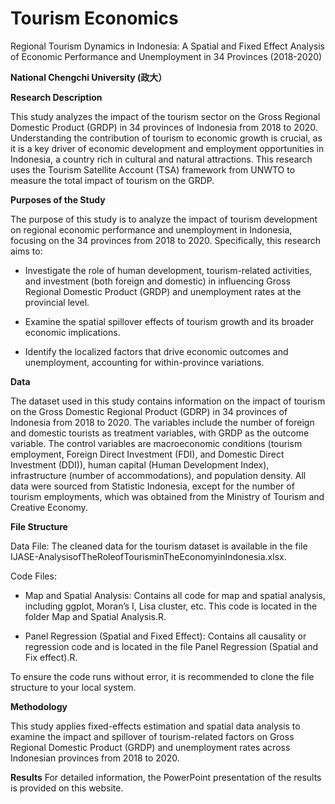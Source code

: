 # Tourism Economics
Regional Tourism Dynamics in Indonesia: A Spatial and Fixed Effect Analysis of Economic Performance and Unemployment in 34 Provinces (2018-2020)

**National Chengchi University (政大）**


**Research Description**

This study analyzes the impact of the tourism sector on the Gross Regional Domestic Product (GRDP) in 34 provinces of Indonesia from 2018 to 2020. Understanding the contribution of tourism to economic growth is crucial, as it is a key driver of economic development and employment opportunities in Indonesia, a country rich in cultural and natural attractions. This research uses the Tourism Satellite Account (TSA) framework from UNWTO to measure the total impact of tourism on the GRDP.

**Purposes of the Study**

The purpose of this study is to analyze the impact of tourism development on regional economic performance and unemployment in Indonesia, focusing on the 34 provinces from 2018 to 2020. Specifically, this research aims to:

- Investigate the role of human development, tourism-related activities, and investment (both foreign and domestic) in influencing Gross Regional Domestic Product (GRDP) and unemployment rates at the provincial level.

- Examine the spatial spillover effects of tourism growth and its broader economic implications.

- Identify the localized factors that drive economic outcomes and unemployment, accounting for within-province variations.



**Data**

The dataset used in this study contains information on the impact of tourism on the Gross Domestic Regional Product (GDRP) in 34 provinces of Indonesia from 2018 to 2020. The variables include the number of foreign and domestic tourists as treatment variables, with GRDP as the outcome variable. The control variables are macroeconomic conditions (tourism employment, Foreign Direct Investment (FDI), and Domestic Direct Investment (DDI)), human capital (Human Development Index), infrastructure (number of accommodations), and population density. All data were sourced from Statistic Indonesia, except for the number of tourism employments, which was obtained from the Ministry of Tourism and Creative Economy.

**File Structure**

Data File: The cleaned data for the tourism dataset is available in the file IJASE-AnalysisofTheRoleofTourisminTheEconomyinIndonesia.xlsx.

Code Files:

- Map and Spatial Analysis: Contains all code for map and spatial analysis, including ggplot, Moran’s I, Lisa cluster, etc. This code is located in the folder Map and Spatial Analysis.R.

- Panel Regression (Spatial and Fixed Effect): Contains all causality or regression code and is located in the file Panel Regression (Spatial and Fix effect).R.

To ensure the code runs without error, it is recommended to clone the file structure to your local system.

**Methodology**

This study applies fixed-effects estimation and spatial data analysis to examine the impact and spillover of tourism-related factors on Gross Regional Domestic Product (GRDP) and unemployment rates across Indonesian provinces from 2018 to 2020.


**Results**
For detailed information, the PowerPoint presentation of the results is provided on this website.
